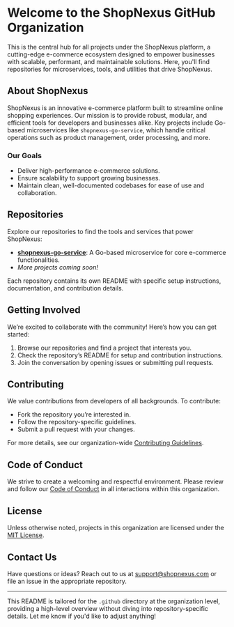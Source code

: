 
# Welcome to the ShopNexus GitHub Organization

This is the central hub for all projects under the ShopNexus platform, a cutting-edge e-commerce ecosystem designed to empower businesses with scalable, performant, and maintainable solutions. Here, you'll find repositories for microservices, tools, and utilities that drive ShopNexus.

## About ShopNexus

ShopNexus is an innovative e-commerce platform built to streamline online shopping experiences. Our mission is to provide robust, modular, and efficient tools for developers and businesses alike. Key projects include Go-based microservices like `shopnexus-go-service`, which handle critical operations such as product management, order processing, and more.

### Our Goals
- Deliver high-performance e-commerce solutions.
- Ensure scalability to support growing businesses.
- Maintain clean, well-documented codebases for ease of use and collaboration.

## Repositories

Explore our repositories to find the tools and services that power ShopNexus:
- **[shopnexus-go-service](https://github.com/shopnexus/shopnexus-go-service)**: A Go-based microservice for core e-commerce functionalities.
- *More projects coming soon!*

Each repository contains its own README with specific setup instructions, documentation, and contribution details.

## Getting Involved

We’re excited to collaborate with the community! Here’s how you can get started:
1. Browse our repositories and find a project that interests you.
2. Check the repository’s README for setup and contribution instructions.
3. Join the conversation by opening issues or submitting pull requests.

## Contributing

We value contributions from developers of all backgrounds. To contribute:
- Fork the repository you’re interested in.
- Follow the repository-specific guidelines.
- Submit a pull request with your changes.

For more details, see our organization-wide [Contributing Guidelines](CONTRIBUTING.md).

## Code of Conduct

We strive to create a welcoming and respectful environment. Please review and follow our [Code of Conduct](CODE_OF_CONDUCT.md) in all interactions within this organization.

## License

Unless otherwise noted, projects in this organization are licensed under the [MIT License](LICENSE).

## Contact Us

Have questions or ideas? Reach out to us at [support@shopnexus.com](mailto:khoakomlem@gmail.com) or file an issue in the appropriate repository.

---

This README is tailored for the `.github` directory at the organization level, providing a high-level overview without diving into repository-specific details. Let me know if you'd like to adjust anything!
